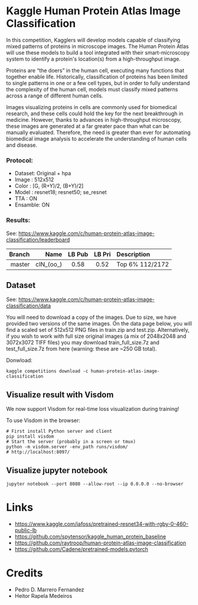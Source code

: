 # Kaggle Human Protein Atlas Image Classification

In this competition, Kagglers will develop models capable of classifying mixed patterns of proteins in microscope images. The Human Protein Atlas will use these models to build a tool integrated with their smart-microscopy system to identify a protein's location(s) from a high-throughput image.

Proteins are “the doers” in the human cell, executing many functions that together enable life. Historically, classification of proteins has been limited to single patterns in one or a few cell types, but in order to fully understand the complexity of the human cell, models must classify mixed patterns across a range of different human cells.

Images visualizing proteins in cells are commonly used for biomedical research, and these cells could hold the key for the next breakthrough in medicine. However, thanks to advances in high-throughput microscopy, these images are generated at a far greater pace than what can be manually evaluated. Therefore, the need is greater than ever for automating biomedical image analysis to accelerate the understanding of human cells and disease.

### Protocol:

- Dataset: Original + hpa
- Image  : 512x512
- Color  : [G, (R+Y)/2, (B+Y)/2]
- Model  : resnet18; resnet50; se_resnet
- TTA    : ON
- Ensamble: ON

### Results:
See: https://www.kaggle.com/c/human-protein-atlas-image-classification/leaderboard

| Branch   | Name     | LB Pub     | LB Pri    | Description               |
|---------:|---------:|:----------:|:---------:|:--------------------------|
| master   |cIN_(oo_) | 0.58       | 0.52      | Top 6% 112/2172           |

## Dataset

See: https://www.kaggle.com/c/human-protein-atlas-image-classification/data

You will need to download a copy of the images. Due to size, we have provided two versions of the same images. On the data page below, you will find a scaled set of 512x512 PNG files in train.zip and test.zip. Alternatively, if you wish to work with full size original images (a mix of 2048x2048 and 3072x3072 TIFF files) you may download train_full_size.7z and test_full_size.7z from here (warning: these are ~250 GB total).

Donwload:

    kaggle competitions download -c human-protein-atlas-image-classification


## Visualize result with Visdom

We now support Visdom for real-time loss visualization during training!

To use Visdom in the browser:

    # First install Python server and client 
    pip install visdom
    # Start the server (probably in a screen or tmux)
    python -m visdom.server -env_path runs/visdom/
    # http://localhost:8097/

## Visualize jupyter notebook

    jupyter notebook --port 8080 --allow-root --ip 0.0.0.0 --no-browser


# Links 


- https://www.kaggle.com/iafoss/pretrained-resnet34-with-rgby-0-460-public-lb
- https://github.com/spytensor/kaggle_human_protein_baseline
- https://github.com/raytroop/human-protein-atlas-image-classification
- https://github.com/Cadene/pretrained-models.pytorch


# Credits

- Pedro D. Marrero Fernandez 
- Heitor Rapela Medeiros
